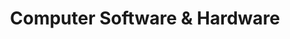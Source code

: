 ---
title: "Computer Software & Hardware"
url: /orinda/computer-software-and-hardware/
shop: computer
---